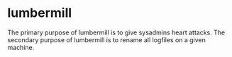 # lumbermill

The primary purpose of lumbermill is to give sysadmins heart attacks.
The secondary purpose of lumbermill is to rename all logfiles on a given
machine.
